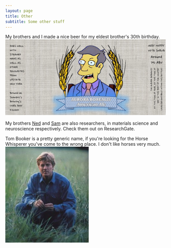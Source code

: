 ```yaml
---
layout: page
title: Other
subtitle: Some other stuff
---
```


My brothers and I made a nice beer for my eldest brother's 30th birthday.
![](/img/other/beerLabel.jpg)



My brothers [Ned](https://www.researchgate.net/profile/Edward_Booker) and [Sam](https://www.researchgate.net/profile/Sam_Booker) are also researchers, in materials science and neuroscience respectively. Check them out on ResearchGate.


Tom Booker is a pretty generic name, if you're looking for the Horse Whisperer you've come to the wrong place. I don't like horses very much.
![](/img/other/TomBooker.jpg)
